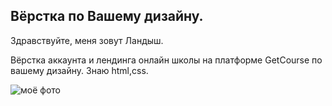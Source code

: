 ## Вёрстка по Вашему дизайну. ##  

Здравствуйте, меня зовут Ландыш.  

Вёрстка аккаунта и лендинга онлайн школы на платформе GetCourse по вашему дизайну.
Знаю html,css. 

![моё фото](/portfolio/picture.jpg)

